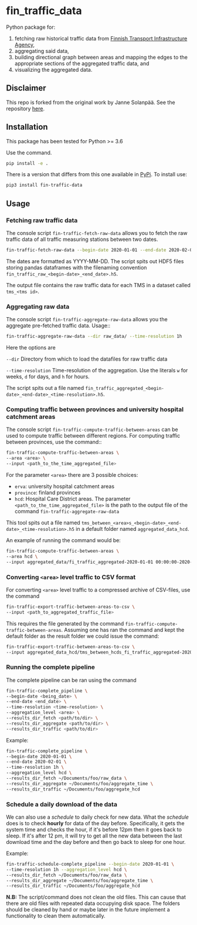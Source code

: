 # fin_traffic_data

Python package for:

1. fetching raw historical traffic data from
   [Finnish Transport Infrastructure Agency](https://vayla.fi),
2. aggregating said data,
3. building directional graph between areas and mapping the edges to the appropriate sections of the aggregated traffic data, and
4. visualizing the aggregated data.

## Disclaimer

This repo is forked from the original work by Janne Solanpää. See the repository [here](https://gitlab.com/solanpaa/fin-traffic-data).

## Installation

This package has been tested for Python >= 3.6

Use the command.
```sh
pip install -e .
```

There is a version that differs from this one available in [PyPi](https://pypi.org/project/fin-traffic-data/). To install use:
```sh
pip3 install fin-traffic-data
```

## Usage

### Fetching raw traffic data


The console script `fin-traffic-fetch-raw-data` allows you to fetch the raw
traffic data of all traffic measuring stations between two dates.

```sh
fin-traffic-fetch-raw-data --begin-date 2020-01-01 --end-date 2020-02-01
```

The dates are formatted as YYYY-MM-DD. The script spits out HDF5 files storing 
pandas dataframes with the filenaming convention `fin_traffic_raw_<begin-date>_<end_date>.h5`.

The output file contains the raw traffic data for each TMS in a dataset called
`tms_<tms id>`.

### Aggregating raw data

The console script `fin-traffic-aggregate-raw-data` allows you the aggregate pre-fetched
traffic data. Usage::

```sh
fin-traffic-aggregate-raw-data --dir raw_data/ --time-resolution 1h
```

Here the options are

`--dir`
    Directory from which to load the datafiles for raw traffic data

`--time-resolution`
    Time-resolution of the aggregation. Use the literals `w` for weeks,
    `d` for days, and `h` for hours.

The script spits out a file named `fin_traffic_aggregated_<begin-date>_<end-date>_<time-resolution>.h5`.


### Computing traffic between provinces and university hospital catchment areas

The console script `fin-traffic-compute-traffic-between-areas` can be used to compute 
traffic between different regions. For computing traffic between provinces, use the command::

```sh
fin-traffic-compute-traffic-between-areas \
--area <area> \
--input <path_to_the_time_aggregated_file>
```

For the parameter `<area>` there are 3 possible choices:
- `erva`: university hospital catchment areas
- `province`: finland provinces
- `hcd`: Hospital Care District areas.
The parameter `<path_to_the_time_aggregated_file>` is the path to the output file of the command `fin-traffic-aggregate-raw-data`

This tool spits out a file named `tms_between_<area>s_<begin-date>_<end-date>_<time-resolution>.h5` in a default folder named `aggregated_data_hcd`.

An example of running the command would be:

```sh
fin-traffic-compute-traffic-between-areas \
--area hcd \
--input aggregated_data/fi_traffic_aggregated-2020-01-01 00:00:00-2020-02-01 00:00:00-1:00:00.h5
```

### Converting `<area>` level traffic to CSV format

For converting `<area>` level traffic to a compressed archive of CSV-files, use the command

```sh
fin-traffic-export-traffic-between-areas-to-csv \
--input <path_to_aggregated_traffic_file>
```

This requires the file generated by the command `fin-traffic-compute-traffic-between-areas`. Assuming one has ran the command and kept the default folder as the result folder we could issue the command:

```sh
fin-traffic-export-traffic-between-areas-to-csv \
--input aggregated_data_hcd/tms_between_hcds_fi_traffic_aggregated-2020-01-01 00:00:00-2020-02-01 00:00:00-1:00:00.h5
```

### Running the complete pipeline

The complete pipeline can be ran using the command

```sh
fin-traffic-complete_pipeline \
--begin-date <being_date> \
--end-date <end_date> \
--time-resolution <time-resolution> \
--aggregation_level <area> \
--results_dir_fetch <path/to/dir> \
--results_dir_aggregate <path/to/dir> \
--results_dir_traffic <path/to/dir>
```

Example:

```sh
fin-traffic-complete_pipeline \
--begin-date 2020-01-01 \
--end-date 2020-02-01 \
--time-resolution 1h \
--aggregation_level hcd \
--results_dir_fetch ~/Documents/foo/raw_data \
--results_dir_aggregate ~/Documents/foo/aggregate_time \
--results_dir_traffic ~/Documents/foo/aggregate_hcd
```

### Schedule a daily download of the data

We can also use a *schedule* to daily check for new data. What the *schedule* does is to check **hourly** for data of the day before. Specifically, it gets the system time and checks the hour, if it's before 12pm then it goes back to sleep. If it's after 12 pm, it will try to get all the new data between the last download time and the day before and then go back to sleep for one hour.

Example:
```sh
fin-traffic-schedule-complete_pipeline --begin-date 2020-01-01 \
--time-resolution 1h --aggregation_level hcd \
--results_dir_fetch ~/Documents/foo/raw_data \
--results_dir_aggregate ~/Documents/foo/aggregate_time \
--results_dir_traffic ~/Documents/foo/aggregate_hcd
```

**N.B:** The script/command does not clean the old files. This can cause that there are old files with repeated data occupying disk space. The folders should be cleaned by hand or maybe later in the future implement a functionality to clean them automatically.
